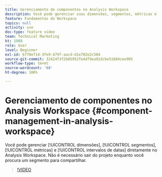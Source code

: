 ```yaml
---
title: Gerenciamento de componentes no Analysis Workspace
description: Você pode gerenciar suas dimensões, segmentos, métricas e intervalos de datas diretamente no Analysis Workspace. Não é necessário sair do projeto enquanto você procura um segmento para compartilhar.
feature: Fundamentos do Workspace
topics: null
activity: use
doc-type: feature video
team: Technical Marketing
kt: 1988
role: User
level: Beginner
exl-id: 6778e714-3fe9-479f-aacd-d1e702e2c584
source-git-commit: 32424f3f2b05952fe4df9ea91dcbe51684cee905
workflow-type: tm+mt
source-wordcount: '68'
ht-degree: 100%

---
```


# Gerenciamento de componentes no Analysis Workspace {#component-management-in-analysis-workspace}

Você pode gerenciar [!UICONTROL dimensões], [!UICONTROL segmentos], [!UICONTROL métricas] e [!UICONTROL intervalos de datas] diretamente no Analysis Workspace. Não é necessário sair do projeto enquanto você procura um segmento para compartilhar.

>[!VIDEO](https://video.tv.adobe.com/v/24095/?quality=12)

